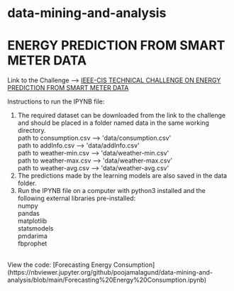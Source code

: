 # data-mining-and-analysis
# ENERGY PREDICTION FROM SMART METER DATA
Link to the Challenge --> [IEEE-CIS TECHNICAL CHALLENGE ON ENERGY PREDICTION FROM SMART METER DATA](https://ieee-dataport.org/competitions/ieee-cis-technical-challenge-energy-prediction-smart-meter-data)

Instructions to run the IPYNB file:

1. The required dataset can be downloaded from the link to the challenge and should be placed in a folder named data in the same working directory.<br>
	path to consumption.csv --> 'data/consumption.csv'<br>
	path to addInfo.csv     --> 'data/addInfo.csv'<br>
	path to weather-min.csv --> 'data/weather-min.csv'<br>
	path to weather-max.csv --> 'data/weather-max.csv'<br>
	path to weather-avg.csv --> 'data/weather-avg.csv'<br>
2. The predictions made by the learning models are also saved in the data folder. 
3. Run the IPYNB file on a computer with python3 installed and the following external libraries pre-installed: <br>
	numpy <br>
	pandas<br>
	matplotlib<br>
	statsmodels<br>
	pmdarima<br>
	fbprophet<br>
<br>
View the code: [Forecasting Energy Consumption](https://nbviewer.jupyter.org/github/poojamalagund/data-mining-and-analysis/blob/main/Forecasting%20Energy%20Consumption.ipynb)
